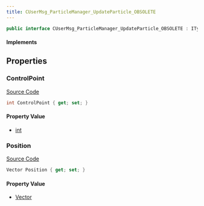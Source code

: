 ```yaml
---
title: CUserMsg_ParticleManager_UpdateParticle_OBSOLETE
---
```


```csharp
public interface CUserMsg_ParticleManager_UpdateParticle_OBSOLETE : ITypedProtobuf<CUserMsg_ParticleManager_UpdateParticle_OBSOLETE>, INativeHandle
```

#### Implements

## Properties

### ControlPoint

[Source Code](https://github.com/swiftly-solution/swiftlys2/blob/beta/managed/src/SwiftlyS2.Generated/Protobufs/Interfaces/CUserMsg_ParticleManager_UpdateParticle_OBSOLETE.cs#L13)

```csharp
int ControlPoint { get; set; }
```

#### Property Value

- [int](https://learn.microsoft.com/dotnet/api/system.int32)

### Position

[Source Code](https://github.com/swiftly-solution/swiftlys2/blob/beta/managed/src/SwiftlyS2.Generated/Protobufs/Interfaces/CUserMsg_ParticleManager_UpdateParticle_OBSOLETE.cs#L16)

```csharp
Vector Position { get; set; }
```

#### Property Value

- [Vector](/docs/api/shared/natives/vector)

